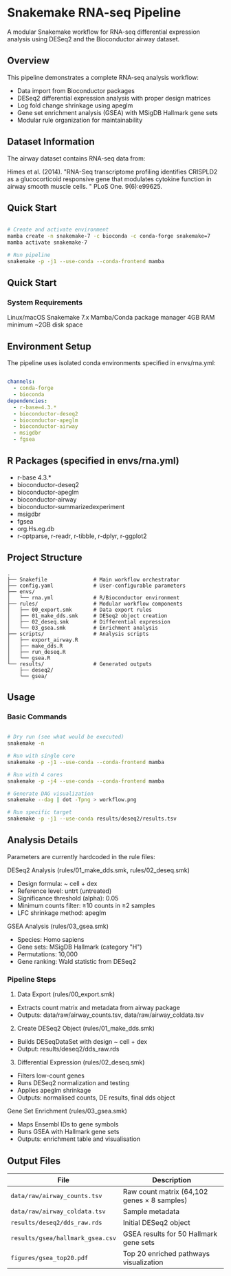 # Snakemake RNA-seq Pipeline

A modular Snakemake workflow for RNA-seq differential expression analysis using DESeq2 and the Bioconductor airway dataset.

## Overview

This pipeline demonstrates a complete RNA-seq analysis workflow:
- Data import from Bioconductor packages
- DESeq2 differential expression analysis with proper design matrices
- Log fold change shrinkage using apeglm
- Gene set enrichment analysis (GSEA) with MSigDB Hallmark gene sets
- Modular rule organization for maintainability

## Dataset Information
The airway dataset contains RNA-seq data from:

Himes et al. (2014). "RNA-Seq transcriptome profiling identifies CRISPLD2 as a glucocorticoid responsive gene that modulates cytokine function in airway smooth muscle cells.
" PLoS One. 9(6):e99625.

## Quick Start

```bash

# Create and activate environment
mamba create -n snakemake-7 -c bioconda -c conda-forge snakemake=7
mamba activate snakemake-7

# Run pipeline
snakemake -p -j1 --use-conda --conda-frontend mamba

```
## Quick Start

### System Requirements

Linux/macOS
Snakemake 7.x
Mamba/Conda package manager
4GB RAM minimum
~2GB disk space


## Environment Setup

The pipeline uses isolated conda environments specified in envs/rna.yml:

```yaml

channels:
  - conda-forge
  - bioconda
dependencies:
  - r-base=4.3.*
  - bioconductor-deseq2
  - bioconductor-apeglm
  - bioconductor-airway
  - msigdbr
  - fgsea

```

## R Packages (specified in envs/rna.yml)

- r-base 4.3.*
- bioconductor-deseq2
- bioconductor-apeglm
- bioconductor-airway
- bioconductor-summarizedexperiment
- msigdbr
- fgsea
- org.Hs.eg.db
- r-optparse, r-readr, r-tibble, r-dplyr, r-ggplot2

## Project Structure

```
.
├── Snakefile               # Main workflow orchestrator
├── config.yaml             # User-configurable parameters
├── envs/
│   └── rna.yml             # R/Bioconductor environment
├── rules/                  # Modular workflow components
│   ├── 00_export.smk       # Data export rules
│   ├── 01_make_dds.smk     # DESeq2 object creation
│   ├── 02_deseq.smk        # Differential expression
│   └── 03_gsea.smk         # Enrichment analysis
├── scripts/                # Analysis scripts
│   ├── export_airway.R    
│   ├── make_dds.R         
│   ├── run_deseq.R        
│   └── gsea.R             
└── results/                # Generated outputs
    ├── deseq2/
    └── gsea/
```

## Usage

### Basic Commands

``` bash

# Dry run (see what would be executed)
snakemake -n

# Run with single core
snakemake -p -j1 --use-conda --conda-frontend mamba

# Run with 4 cores
snakemake -p -j4 --use-conda --conda-frontend mamba

# Generate DAG visualization
snakemake --dag | dot -Tpng > workflow.png

# Run specific target
snakemake -p -j1 --use-conda results/deseq2/results.tsv

```


## Analysis Details
Parameters are currently hardcoded in the rule files:

DESeq2 Analysis (rules/01_make_dds.smk, rules/02_deseq.smk)

- Design formula: ~ cell + dex
- Reference level: untrt (untreated)
- Significance threshold (alpha): 0.05
- Minimum counts filter: ≥10 counts in ≥2 samples
- LFC shrinkage method: apeglm

GSEA Analysis (rules/03_gsea.smk)

- Species: Homo sapiens
- Gene sets: MSigDB Hallmark (category "H")
- Permutations: 10,000
- Gene ranking: Wald statistic from DESeq2

### Pipeline Steps

1. Data Export (rules/00_export.smk)

- Extracts count matrix and metadata from airway package
- Outputs: data/raw/airway_counts.tsv, data/raw/airway_coldata.tsv


2. Create DESeq2 Object (rules/01_make_dds.smk)

- Builds DESeqDataSet with design ~ cell + dex
- Output: results/deseq2/dds_raw.rds


3. Differential Expression (rules/02_deseq.smk)

- Filters low-count genes
- Runs DESeq2 normalization and testing
- Applies apeglm shrinkage
- Outputs: normalised counts, DE results, final dds object


Gene Set Enrichment (rules/03_gsea.smk)

- Maps Ensembl IDs to gene symbols
- Runs GSEA with Hallmark gene sets
- Outputs: enrichment table and visualisation

## Output Files


| File | Description |
|------|-------------|
| `data/raw/airway_counts.tsv` | Raw count matrix (64,102 genes × 8 samples) |
| `data/raw/airway_coldata.tsv` | Sample metadata |
| `results/deseq2/dds_raw.rds` | Initial DESeq2 object |
| `results/gsea/hallmark_gsea.csv` | GSEA results for 50 Hallmark gene sets |
| `figures/gsea_top20.pdf` | Top 20 enriched pathways visualization |













